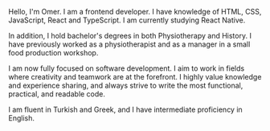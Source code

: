  Hello, I'm Omer. I am a frontend developer. I have knowledge of HTML, CSS, JavaScript, React and TypeScript. I am currently studying React Native.
 
 In addition, I hold bachelor's degrees in both Physiotherapy and History. I have previously worked as a physiotherapist and as a manager in a small food production workshop.
 
 I am now fully focused on software development. I aim to work in fields where creativity and teamwork are at the forefront. I highly value knowledge and experience sharing, and always strive to write the most functional, practical, and readable code.
 
 I am fluent in Turkish and Greek, and I have intermediate proficiency in English.
<!---
Omer1977/Omer1977 is a ✨ special ✨ repository because its `README.md` (this file) appears on your GitHub profile.
You can click the Preview link to take a look at your changes.
--->
